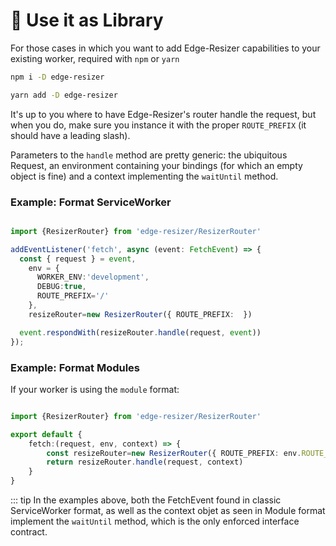 # 📙 Use it as Library

For those cases in which you want to add Edge-Resizer capabilities to your existing worker, required with `npm` or `yarn` 

```bash
npm i -D edge-resizer
```


```bash
yarn add -D edge-resizer
```

It's up to you where to have Edge-Resizer's router handle the request, but when you do, make sure you instance it with the proper `ROUTE_PREFIX` (it should have a leading slash).

Parameters to the `handle` method are pretty generic: the ubiquitous Request, an environment containing your bindings (for which an empty object is fine)  and a context implementing the `waitUntil` method. 


### Example: Format ServiceWorker

```ts 

import {ResizerRouter} from 'edge-resizer/ResizerRouter'

addEventListener('fetch', async (event: FetchEvent) => {
  const { request } = event,
    env = {
      WORKER_ENV:'development',
      DEBUG:true,
      ROUTE_PREFIX='/'
    },
    resizeRouter=new ResizerRouter({ ROUTE_PREFIX:  })

  event.respondWith(resizeRouter.handle(request, event))
});
``` 

### Example: Format Modules

If your worker is using the `module` format:


```ts 

import {ResizerRouter} from 'edge-resizer/ResizerRouter'

export default {
    fetch:(request, env, context) => {
        const resizeRouter=new ResizerRouter({ ROUTE_PREFIX: env.ROUTE_PREFIX || '/' })
        return resizeRouter.handle(request, context)
    }
}

``` 

::: tip 
In the examples above, both the FetchEvent found in classic ServiceWorker format, as well as the context objet as seen in Module format implement the `waitUntil` method, which is the only enforced interface contract.